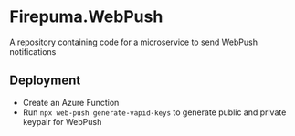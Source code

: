 # Firepuma.WebPush

A repository containing code for a microservice to send WebPush notifications

## Deployment

* Create an Azure Function
* Run `npx web-push generate-vapid-keys` to generate public and private keypair for WebPush